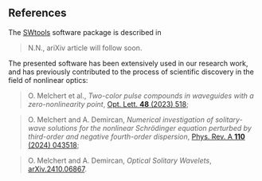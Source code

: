 ## References

The [SWtools](https://doi.org/10.1103/PhysRevA.110.043518) software package is described in 

> N.N., ariXiv article will follow soon. 

The presented software has been extensively used in our research work, and has
previously contributed to the process of scientific discovery in the field of
nonlinear optics:

> O. Melchert et al., <em>Two-color pulse compounds in waveguides with a zero-nonlinearity point</em>, [Opt. Lett. <strong>48</strong> (2023) 518](https://doi.org/10.1364/OL.479662);

> O. Melchert and A. Demircan, <em>Numerical investigation of solitary-wave solutions for the nonlinear Schrödinger equation perturbed by third-order and negative fourth-order dispersion</em>, [Phys. Rev. A <strong>110</strong> (2024) 043518](https://doi.org/10.1103/PhysRevA.110.043518); 

> O. Melchert and A. Demircan, <em>Optical Solitary Wavelets</em>, [arXiv.2410.06867](https://doi.org/10.48550/arXiv.2410.06867).

